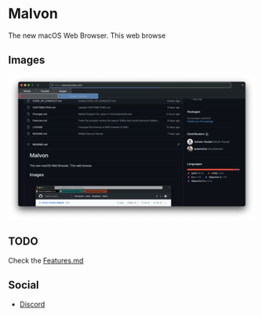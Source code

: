 #  Malvon

The new macOS Web Browser. This web browse

## Images

![Image1](Docs/Resources/Image1.png?)

## TODO
Check the [Features.md](Features.md)

## Social
- [Discord](https://discord.gg/HsjjJzeJeM)
